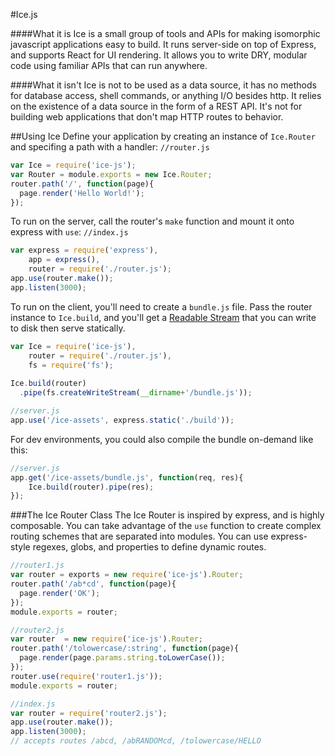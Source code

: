 #Ice.js

####What it is
Ice is a small group of tools and APIs for making isomorphic javascript applications easy to build.
It runs server-side on top of Express, and supports React for UI rendering.
It allows you to write DRY, modular code using familiar APIs that can run anywhere.

####What it isn't
Ice is not to be used as a data source, it has no methods for database access, shell commands, or anything I/O besides http.
It relies on the existence of a data source in the form of a REST API.
It's not for building web applications that don't map HTTP routes to behavior.

##Using Ice
Define your application by creating an instance of `Ice.Router` and specifing a path with a handler:
`//router.js`
```javascript
var Ice = require('ice-js');
var Router = module.exports = new Ice.Router;
router.path('/', function(page){
  page.render('Hello World!');
});
```
To run on the server, call the router's `make` function and mount it onto express with `use`:
`//index.js`
```javascript
var express = require('express'),
    app = express(),
    router = require('./router.js');
app.use(router.make());
app.listen(3000);
```
To run on the client, you'll need to create a `bundle.js` file.
Pass the router instance to `Ice.build`, and you'll get a [Readable Stream](https://nodejs.org/api/stream.html#stream_class_stream_readable) that you can write to disk then serve statically.
```javascript
var Ice = require('ice-js'),
    router = require('./router.js'),
    fs = require('fs');
    
Ice.build(router)
  .pipe(fs.createWriteStream(__dirname+'/bundle.js'));
```
```javascript
//server.js
app.use('/ice-assets', express.static('./build'));
```

For dev environments, you could also compile the bundle on-demand like this:
```javascript
//server.js
app.get('/ice-assets/bundle.js', function(req, res){
    Ice.build(router).pipe(res);
});
```

###The Ice Router Class
The Ice Router is inspired by express, and is highly composable. You can take advantage of the `use` function to create complex routing schemes that are separated into modules. You can use express-style regexes, globs, and properties to define dynamic routes.
```javascript
//router1.js
var router = exports = new require('ice-js').Router;
router.path('/ab*cd', function(page){
  page.render('OK');
});
module.exports = router;
```
```javascript
//router2.js
var router  = new require('ice-js').Router;
router.path('/tolowercase/:string', function(page){
  page.render(page.params.string.toLowerCase());
});
router.use(require('router1.js'));
module.exports = router;
```
```javascript
//index.js
var router = require('router2.js');
app.use(router.make());
app.listen(3000);
// accepts routes /abcd, /abRANDOMcd, /tolowercase/HELLO
```
